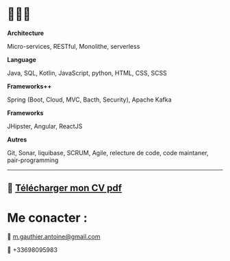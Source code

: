 # 👨🏻‍💻

__Architecture__

Micro-services, RESTful, Monolithe, serverless

__Language__

Java, SQL, Kotlin, JavaScript, python, HTML, CSS, SCSS

__Frameworks++__

Spring (Boot, Cloud, MVC, Bacth, Security), Apache Kafka

__Frameworks__

JHipster, Angular, ReactJS

__Autres__

Git, Sonar, liquibase, SCRUM, Agile, relecture de code, code maintaner, pair-programming

---

## 📄 [Télécharger mon CV pdf](https://github.com/gantoin/my-resume/raw/master/pdf/cv.pdf)
# Me conacter :

📩 m.gauthier.antoine@gmail.com

📱 +33698095983


